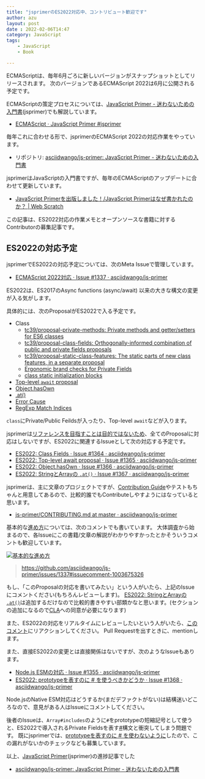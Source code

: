 ```yaml
---
title: "jsprimerのES2022対応中、コントリビュート歓迎です"
author: azu
layout: post
date : 2022-02-06T14:47
category: JavaScript
tags:
    - JavaScript
    - Book

---
```


ECMAScriptは、毎年6月ごろに新しいバージョンがスナップショットとしてリリースされます。
次のバージョンであるECMAScript 2022は6月に公開される予定です。

ECMAScriptの策定プロセスについては、[JavaScript Primer - 迷わないための入門書](https://jsprimer.net/)(jsprimer)でも解説しています。

- [ECMAScript · JavaScript Primer #jsprimer](https://jsprimer.net/basic/ecmascript/)

毎年これに合わせる形で、jsprimerのECMAScript 2022の対応作業をやっています。

- リポジトリ: [asciidwango/js-primer: JavaScript Primer - 迷わないための入門書](https://github.com/asciidwango/js-primer)

jsprimerはJavaScriptの入門書ですが、毎年のECMAScriptのアップデートに合わせて更新しています。

- [JavaScript Primerを出版しました！/JavaScript Primerはなぜ書かれたのか？ | Web Scratch](https://efcl.info/2020/04/27/jsprimer/)

この記事は、ES2022対応の作業メモとオープンソースな書籍に対するContributorの募集記事です。

## ES2022の対応予定

jsprimerでES2022の対応予定については、次のMeta Issueで管理しています。

- [ECMAScript 2022対応 · Issue #1337 · asciidwango/js-primer](https://github.com/asciidwango/js-primer/issues/1337)

ES2022は、ES2017のAsync functions (async/await) 以来の大きな構文の変更が入る気がします。

具体的には、次のProposalがES2022で入る予定です。

- Class
  - [tc39/proposal-private-methods: Private methods and getter/setters for ES6 classes](https://github.com/tc39/proposal-private-methods)
  -  [tc39/proposal-class-fields: Orthogonally-informed combination of public and private fields proposals](https://github.com/tc39/proposal-class-fields)
  -  [tc39/proposal-static-class-features: The static parts of new class features, in a separate proposal](https://github.com/tc39/proposal-static-class-features)
  - [Ergonomic brand checks for Private Fields](https://github.com/tc39/proposal-private-fields-in-in)
  - [class static initialization blocks](https://github.com/tc39/proposal-class-static-block)
- [Top-level `await` proposal](https://github.com/tc39/proposal-top-level-await)
- [Object.hasOwn](https://github.com/tc39/proposal-accessible-object-hasownproperty)
- [.at()](https://github.com/tc39/proposal-relative-indexing-method)
- [Error Cause](https://github.com/tc39/proposal-error-cause)
- [RegExp Match Indices](https://github.com/tc39/proposal-regexp-match-indices)

`class`にPrivate/Public Feildsが入ったり、Top-level `await`などが入ります。

jsprimerは[リファレンスを目指すことは目的ではないため](https://jsprimer.net/intro/#do-not)、全てのProposalに対応はしないですが、ES2022に関連するIssueとして次の対応する予定です。

- [ES2022: Class Fields · Issue #1364 · asciidwango/js-primer](https://github.com/asciidwango/js-primer/issues/1364)
- [ES2022: Top-level await proposal · Issue #1365 · asciidwango/js-primer](https://github.com/asciidwango/js-primer/issues/1365)
- [ES2022: Object.hasOwn · Issue #1366 · asciidwango/js-primer](https://github.com/asciidwango/js-primer/issues/1366)
- [ES2022: StringとArrayの `.at()` · Issue #1367 · asciidwango/js-primer](https://github.com/asciidwango/js-primer/issues/1367)

jsprimerは、主に文章のプロジェクトですが、[Contribution Guide](https://github.com/asciidwango/js-primer/blob/master/CONTRIBUTING.md)やテストもちゃんと用意してあるので、比較的誰でもContributeしやすようにはなっていると思います。

- [js-primer/CONTRIBUTING.md at master · asciidwango/js-primer](https://github.com/asciidwango/js-primer/blob/master/CONTRIBUTING.md)

基本的な[進め方](https://github.com/asciidwango/js-primer/issues/1337#issuecomment-1003675326)については、次のコメントでも書いています。
大体調査から始まるので、各Issueにこの書籍/文章の解説がわかりやすかったとかそういうコメントも歓迎しています。

[![基本的な進め方](https://efcl.info/wp-content/uploads/2022/02/06-1644128357.png)](https://github.com/asciidwango/js-primer/issues/1337#issuecomment-1003675326)

> <https://github.com/asciidwango/js-primer/issues/1337#issuecomment-1003675326>

もし、「このProposalの対応を書いてみたい」という人がいたら、上記のIssueにコメントください(もちろんレビューします)。
[ES2022: StringとArrayの `.at()`](https://github.com/asciidwango/js-primer/issues/1367)は追加するだけなので比較的書きやすい部類かなと思います。(セクションの追加になるので[CLA](https://github.com/asciidwango/js-primer/blob/master/CLA.md)への同意が必要になります)

また、ES2022の対応をリアルタイムにレビューしたいという人がいたら、[このコメント](https://github.com/asciidwango/js-primer/issues/1337#issuecomment-1003675326)にリアクションしてください。
Pull Requestを出すときに、mentionします。

また、直接ES2022の変更とは直接関係はないですが、次のようなIssueもあります。

- [Node.js ESMの対応 · Issue #1355 · asciidwango/js-primer](https://github.com/asciidwango/js-primer/issues/1355)
- [ES2022: prototypeを表すのに # を使うべきかどうか · Issue #1368 · asciidwango/js-primer](https://github.com/asciidwango/js-primer/issues/1368)

Node.jsのNative ESM対応はどうするか(まだデファクトがない)は結構迷いどころなので、意見がある人はIssueにコメントしてください。

後者のIssueは、`Array#includes`のように`#`をprototypeの短縮記号として使うと、ES2022で導入されるPrivate Fieldsを表す[#](https://github.com/tc39/proposal-class-fields/blob/main/PRIVATE_SYNTAX_FAQ.md)構文と衝突してしまう問題です。
既にjsprimerでは、[prototypeを表すのに # を使わないように](https://github.com/asciidwango/js-primer/pull/1382)したので、この漏れがないかのチェックなども募集しています。

以上、[JavaScript Primer](https://jsprimer.net/)(jsprimer)の進捗記事でした

- [asciidwango/js-primer: JavaScript Primer - 迷わないための入門書](https://github.com/asciidwango/js-primer)
